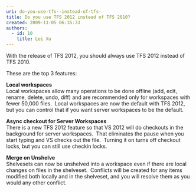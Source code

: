 ```yaml
---
uri: do-you-use-tfs--instead-of-tfs-
title: Do you use TFS 2012 instead of TFS 2010?
created: 2009-11-05 06:35:33
authors:
  - id: 10
    title: Lei Xu
---
```





<span class='intro'> <p>With the release of TFS 2012, you should always use TFS 2012 instead of TFS 2010. </p><p>These are the top 3 features&#58;</p> </span>

<p>​<strong>Local workspaces </strong><br>Local workspaces allow many operations to be done offline (add, edit, rename, delete, undo, diff) and are recommended only for workspaces with fewer 50,000 files.&#160; Local workspaces are now the default with TFS 2012, but you can control that if you want server workspaces to be the default.</p><p><strong>Async checkout for Server Workspaces<br></strong>There is a new TFS 2012 feature so that VS 2012 will do checkouts in the background for server workspaces.&#160; That eliminates the pause when you start typing and VS checks out the file.&#160; Turning it on turns off checkout locks, but you can still use checkin locks.&#160; </p><p><strong>Merge on Unshelve</strong> <br>Shelvesets can now be unshelved into a workspace even if there are local changes on files in the shelveset.&#160; Conflicts will be created for any items modified both locally and in the shelveset, and you will resolve them as you would any other conflict. </p>


